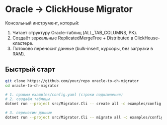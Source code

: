 # Oracle → ClickHouse Migrator

Консольный инструмент, который:
1. Читает структуру Oracle-таблиц (ALL_TAB_COLUMNS, PK).
2. Создаёт зеркальные ReplicatedMergeTree + Distributed в ClickHouse-кластере.
3. Потоково переносит данные (bulk-insert, курсоры, без загрузки в RAM).

## Быстрый старт
```bash
git clone https://github.com/your/repo oracle-to-ch-migrator
cd oracle-to-ch-migrator

# 1. правим examples/config.yaml (строки подключения)
# 2. создаём таблицы
dotnet run --project src/Migrator.Cli -- create all -c examples/config.yaml

# 3. переносим данные
dotnet run --project src/Migrator.Cli -- migrate all -c examples/config.yaml
